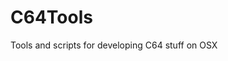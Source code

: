 # C64Tools
Tools and scripts for developing C64 stuff on OSX


<!--stackedit_data:
eyJoaXN0b3J5IjpbMTQ4OTU0MjkyOV19
-->